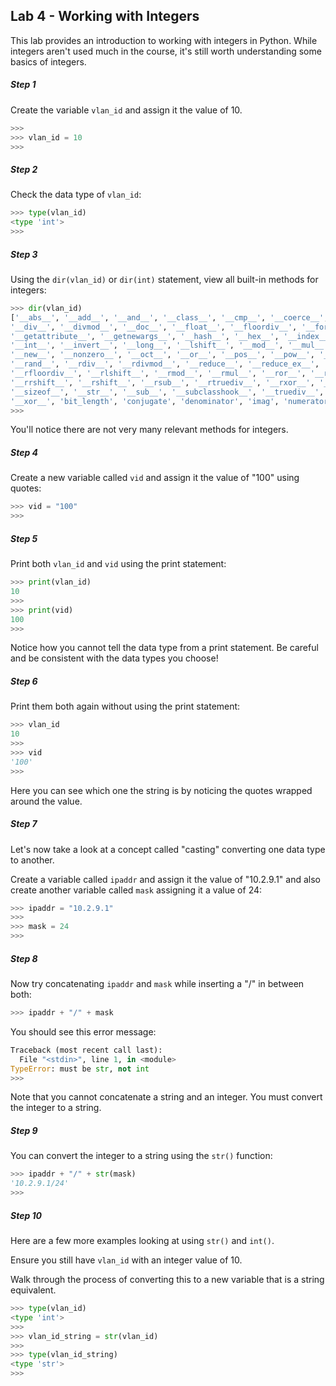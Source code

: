 ## Lab 4 - Working with Integers

This lab provides an introduction to working with integers in Python.  While integers aren't used much in the course, it's still worth understanding some basics of integers.

##### Step 1

Create the variable `vlan_id` and assign it the value of 10. 

```python
>>>
>>> vlan_id = 10
>>> 
```

##### Step 2

Check the data type of `vlan_id`:

```python
>>> type(vlan_id)
<type 'int'>
>>> 
```

##### Step 3

Using the `dir(vlan_id)` or `dir(int)` statement, view all built-in methods for integers:

```python
>>> dir(vlan_id)
['__abs__', '__add__', '__and__', '__class__', '__cmp__', '__coerce__', '__delattr__',
'__div__', '__divmod__', '__doc__', '__float__', '__floordiv__', '__format__',
'__getattribute__', '__getnewargs__', '__hash__', '__hex__', '__index__', '__init__',
'__int__', '__invert__', '__long__', '__lshift__', '__mod__', '__mul__', '__neg__',
'__new__', '__nonzero__', '__oct__', '__or__', '__pos__', '__pow__', '__radd__',
'__rand__', '__rdiv__', '__rdivmod__', '__reduce__', '__reduce_ex__', '__repr__',
'__rfloordiv__', '__rlshift__', '__rmod__', '__rmul__', '__ror__', '__rpow__',
'__rrshift__', '__rshift__', '__rsub__', '__rtruediv__', '__rxor__', '__setattr__',
'__sizeof__', '__str__', '__sub__', '__subclasshook__', '__truediv__', '__trunc__',
'__xor__', 'bit_length', 'conjugate', 'denominator', 'imag', 'numerator', 'real']
>>>
```

You'll notice there are not very many relevant methods for integers.

##### Step 4

Create a new variable called `vid` and assign it the value of "100" using quotes:

```python
>>> vid = "100"
>>> 
```

##### Step 5

Print both `vlan_id` and `vid` using the print statement:

```python
>>> print(vlan_id)
10
>>> 
>>> print(vid)
100
>>>
```

Notice how you cannot tell the data type from a print statement.  Be careful and be consistent with the data types you choose!

##### Step 6

Print them both again without using the print statement:

```python
>>> vlan_id
10
>>> 
>>> vid
'100'
>>> 
```

Here you can see which one the string is by noticing the quotes wrapped around the value.

##### Step 7

Let's now take a look at a concept called "casting" converting one data type to another.

Create a variable called `ipaddr` and assign it the value of "10.2.9.1" and also create another variable called `mask` assigning it a value of 24:

```python
>>> ipaddr = "10.2.9.1"
>>> 
>>> mask = 24
>>> 
```

##### Step 8

Now try concatenating `ipaddr` and `mask` while inserting a "/" in between both:

```python
>>> ipaddr + "/" + mask
```

You should see this error message:

```python
Traceback (most recent call last):
  File "<stdin>", line 1, in <module>
TypeError: must be str, not int
>>> 
```

Note that you cannot concatenate a string and an integer.  You must convert the integer to a string.

##### Step 9

You can convert the integer to a string using the `str()` function:

```python
>>> ipaddr + "/" + str(mask)
'10.2.9.1/24'
>>> 
```

##### Step 10

Here are a few more examples looking at using `str()` and `int()`. 

Ensure you still have `vlan_id` with an integer value of 10.

Walk through the process of converting this to a new variable that is a string equivalent. 

```python
>>> type(vlan_id)
<type 'int'>
>>> 
>>> vlan_id_string = str(vlan_id)
>>> 
>>> type(vlan_id_string)
<type 'str'>
>>> 
```


